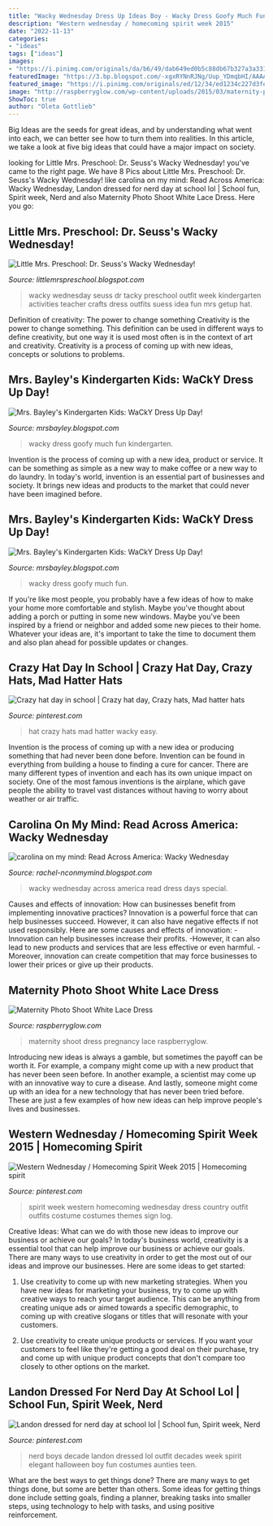 ```yaml
---
title: "Wacky Wednesday Dress Up Ideas Boy - Wacky Dress Goofy Much Fun"
description: "Western wednesday / homecoming spirit week 2015"
date: "2022-11-13"
categories:
- "ideas"
tags: ["ideas"]
images:
- "https://i.pinimg.com/originals/da/b6/49/dab649ed0b5c88db67b327a3a3316775.jpg"
featuredImage: "https://3.bp.blogspot.com/-xgxRYNnRJNg/Uup_YDmqbHI/AAAAAAAAAJw/Tl6YDHV7MdI/s1600/IMG_1614.jpg"
featured_image: "https://i.pinimg.com/originals/ed/12/34/ed1234c227d3fe6bd4d5ff8c611f3a82.jpg"
image: "http://raspberryglow.com/wp-content/uploads/2015/03/maternity-photo-8.jpg"
ShowToc: true
author: "Oleta Gottlieb"
---
```



Big Ideas are the seeds for great ideas, and by understanding what went into each, we can better see how to turn them into realities. In this article, we take a look at five big ideas that could have a major impact on society.

	

		
looking for Little Mrs. Preschool: Dr. Seuss&#039;s Wacky Wednesday! you've came to the right page. We have 8 Pics about Little Mrs. Preschool: Dr. Seuss&#039;s Wacky Wednesday! like carolina on my mind: Read Across America: Wacky Wednesday, Landon dressed for nerd day at school lol | School fun, Spirit week, Nerd and also Maternity Photo Shoot White Lace Dress. Here you go:
		
    
## Little Mrs. Preschool: Dr. Seuss&#039;s Wacky Wednesday!

<img loading=lazy src="https://3.bp.blogspot.com/-xgxRYNnRJNg/Uup_YDmqbHI/AAAAAAAAAJw/Tl6YDHV7MdI/s1600/IMG_1614.jpg" onerror="this.onerror=null;this.src='https://tse3.mm.bing.net/th?id=OIP.bkOLXKh-UQWIwVJ3LXBwUgHaJ6&amp;pid=15.1';" alt="Little Mrs. Preschool: Dr. Seuss&#039;s Wacky Wednesday!">

_Source: littlemrspreschool.blogspot.com_

>wacky wednesday seuss dr tacky preschool outfit week kindergarten activities teacher crafts dress outfits suess idea fun mrs getup hat. 

	

Definition of creativity: The power to change something
Creativity is the power to change something. This definition can be used in different ways to define creativity, but one way it is used most often is in the context of art and creativity. Creativity is a process of coming up with new ideas, concepts or solutions to problems.

    
## Mrs. Bayley&#039;s Kindergarten Kids: WaCkY Dress Up Day!

<img loading=lazy src="http://2.bp.blogspot.com/-UxQpT9wSR3c/Uxqe-OR3efI/AAAAAAAAMRs/3o345QpCfLM/s1600/IMG_1197.jpg" onerror="this.onerror=null;this.src='https://tse1.mm.bing.net/th?id=OIP.GpkZTYRdbHbJilJrep61EQHaJ4&amp;pid=15.1';" alt="Mrs. Bayley&#039;s Kindergarten Kids: WaCkY Dress Up Day!">

_Source: mrsbayley.blogspot.com_

>wacky dress goofy much fun kindergarten. 

	

Invention is the process of coming up with a new idea, product or service. It can be something as simple as a new way to make coffee or a new way to do laundry. In today's world, invention is an essential part of businesses and society. It brings new ideas and products to the market that could never have been imagined before.

    
## Mrs. Bayley&#039;s Kindergarten Kids: WaCkY Dress Up Day!

<img loading=lazy src="http://1.bp.blogspot.com/-0ZqpPKGkFms/Uxqe6XjD7tI/AAAAAAAAMRc/NqmyRNp1NNk/s1600/IMG_1191.jpg" onerror="this.onerror=null;this.src='https://tse2.mm.bing.net/th?id=OIP.WuoVXj6oK9mxgkrHZgYwFwHaJ4&amp;pid=15.1';" alt="Mrs. Bayley&#039;s Kindergarten Kids: WaCkY Dress Up Day!">

_Source: mrsbayley.blogspot.com_

>wacky dress goofy much fun. 

	

If you're like most people, you probably have a few ideas of how to make your home more comfortable and stylish. Maybe you've thought about adding a porch or putting in some new windows. Maybe you've been inspired by a friend or neighbor and added some new pieces to their home. Whatever your ideas are, it's important to take the time to document them and also plan ahead for possible updates or changes.

    
## Crazy Hat Day In School | Crazy Hat Day, Crazy Hats, Mad Hatter Hats

<img loading=lazy src="https://i.pinimg.com/originals/ed/12/34/ed1234c227d3fe6bd4d5ff8c611f3a82.jpg" onerror="this.onerror=null;this.src='https://tse3.mm.bing.net/th?id=OIP.Myh-hjpvDBoN2DMxcWki6QHaH3&amp;pid=15.1';" alt="Crazy hat day in school | Crazy hat day, Crazy hats, Mad hatter hats">

_Source: pinterest.com_

>hat crazy hats mad hatter wacky easy. 

	

Invention is the process of coming up with a new idea or producing something that had never been done before. Invention can be found in everything from building a house to finding a cure for cancer. There are many different types of invention and each has its own unique impact on society. One of the most famous inventions is the airplane, which gave people the ability to travel vast distances without having to worry about weather or air traffic.

    
## Carolina On My Mind: Read Across America: Wacky Wednesday

<img loading=lazy src="http://2.bp.blogspot.com/-QVWxI9A7Sf8/UxvPbuRqodI/AAAAAAAAO7Q/MBVnOxURZWA/s1600/wacky5.jpg" onerror="this.onerror=null;this.src='https://tse2.mm.bing.net/th?id=OIP.laJYnGOLxPwICsbhYoZz3AHaNe&amp;pid=15.1';" alt="carolina on my mind: Read Across America: Wacky Wednesday">

_Source: rachel-nconmymind.blogspot.com_

>wacky wednesday across america read dress days special. 

	

Causes and effects of innovation: How can businesses benefit from implementing innovative practices?
Innovation is a powerful force that can help businesses succeed. However, it can also have negative effects if not used responsibly. Here are some causes and effects of innovation: 
-Innovation can help businesses increase their profits.
-However, it can also lead to new products and services that are less effective or even harmful.
-Moreover, innovation can create competition that may force businesses to lower their prices or give up their products.

    
## Maternity Photo Shoot White Lace Dress

<img loading=lazy src="http://raspberryglow.com/wp-content/uploads/2015/03/maternity-photo-8.jpg" onerror="this.onerror=null;this.src='https://tse3.mm.bing.net/th?id=OIP.kgD5YohLYk48lo0OB4tUMAHaLH&amp;pid=15.1';" alt="Maternity Photo Shoot White Lace Dress">

_Source: raspberryglow.com_

>maternity shoot dress pregnancy lace raspberryglow. 

	

Introducing new ideas is always a gamble, but sometimes the payoff can be worth it. For example, a company might come up with a new product that has never been seen before. In another example, a scientist may come up with an innovative way to cure a disease. And lastly, someone might come up with an idea for a new technology that has never been tried before. These are just a few examples of how new ideas can help improve people's lives and businesses.

    
## Western Wednesday / Homecoming Spirit Week 2015 | Homecoming Spirit

<img loading=lazy src="https://i.pinimg.com/originals/e4/31/3a/e4313acfd506bab832be15796551351a.jpg" onerror="this.onerror=null;this.src='https://tse3.mm.bing.net/th?id=OIP.4om2XmKvvTaNPViwhM0TSwHaLH&amp;pid=15.1';" alt="Western Wednesday / Homecoming Spirit Week 2015 | Homecoming spirit">

_Source: pinterest.com_

>spirit week western homecoming wednesday dress country outfit outfits costume costumes themes sign log. 

	

Creative Ideas: What can we do with those new ideas to improve our business or achieve our goals?
In today's business world, creativity is a essential tool that can help improve our business or achieve our goals. There are many ways to use creativity in order to get the most out of our ideas and improve our businesses. Here are some ideas to get started: 
1. Use creativity to come up with new marketing strategies. When you have new ideas for marketing your business, try to come up with creative ways to reach your target audience. This can be anything from creating unique ads or aimed towards a specific demographic, to coming up with creative slogans or titles that will resonate with your customers. 

2. Use creativity to create unique products or services. If you want your customers to feel like they're getting a good deal on their purchase, try and come up with unique product concepts that don't compare too closely to other options on the market.

    
## Landon Dressed For Nerd Day At School Lol | School Fun, Spirit Week, Nerd

<img loading=lazy src="https://i.pinimg.com/originals/da/b6/49/dab649ed0b5c88db67b327a3a3316775.jpg" onerror="this.onerror=null;this.src='https://tse3.mm.bing.net/th?id=OIP.xhroR-nzkScRFgwDO2T0TwHaNK&amp;pid=15.1';" alt="Landon dressed for nerd day at school lol | School fun, Spirit week, Nerd">

_Source: pinterest.com_

>nerd boys decade landon dressed lol outfit decades week spirit elegant halloween boy fun costumes aunties teen. 

	

What are the best ways to get things done?
There are many ways to get things done, but some are better than others. Some ideas for getting things done include setting goals, finding a planner, breaking tasks into smaller steps, using technology to help with tasks, and using positive reinforcement.

